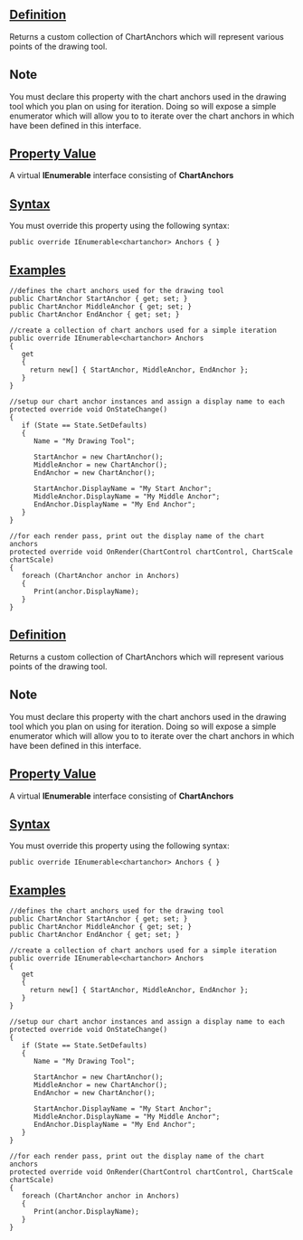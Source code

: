 ## [Definition](https://developer.ninjatrader.com/docs/desktop/anchors\#definition)

Returns a custom collection of ChartAnchors which will represent various points of the drawing tool.

## Note

You must declare this property with the chart anchors used in the drawing tool which you plan on using for iteration. Doing so will expose a simple enumerator which will allow you to to iterate over the chart anchors in which have been defined in this interface.

## [Property Value](https://developer.ninjatrader.com/docs/desktop/anchors\#property-value)

A virtual **IEnumerable** interface consisting of **ChartAnchors**

## [Syntax](https://developer.ninjatrader.com/docs/desktop/anchors\#syntax)

You must override this property using the following syntax:

`public override IEnumerable<chartanchor> Anchors { }`

## [Examples](https://developer.ninjatrader.com/docs/desktop/anchors\#examples)

```jsx-150469391 csharp
//defines the chart anchors used for the drawing tool
public ChartAnchor StartAnchor { get; set; }
public ChartAnchor MiddleAnchor { get; set; }
public ChartAnchor EndAnchor { get; set; }

//create a collection of chart anchors used for a simple iteration
public override IEnumerable<chartanchor> Anchors
{
   get
   {
     return new[] { StartAnchor, MiddleAnchor, EndAnchor };
   }
}

//setup our chart anchor instances and assign a display name to each
protected override void OnStateChange()
{
   if (State == State.SetDefaults)
   {
      Name = "My Drawing Tool";

      StartAnchor = new ChartAnchor();
      MiddleAnchor = new ChartAnchor();
      EndAnchor = new ChartAnchor();

      StartAnchor.DisplayName = "My Start Anchor";
      MiddleAnchor.DisplayName = "My Middle Anchor";
      EndAnchor.DisplayName = "My End Anchor";
   }
}

//for each render pass, print out the display name of the chart anchors
protected override void OnRender(ChartControl chartControl, ChartScale chartScale)
{
   foreach (ChartAnchor anchor in Anchors)
   {
      Print(anchor.DisplayName);
   }
}

```

## [Definition](https://developer.ninjatrader.com/docs/desktop/anchors\#definition)

Returns a custom collection of ChartAnchors which will represent various points of the drawing tool.

## Note

You must declare this property with the chart anchors used in the drawing tool which you plan on using for iteration. Doing so will expose a simple enumerator which will allow you to to iterate over the chart anchors in which have been defined in this interface.

## [Property Value](https://developer.ninjatrader.com/docs/desktop/anchors\#property-value)

A virtual **IEnumerable** interface consisting of **ChartAnchors**

## [Syntax](https://developer.ninjatrader.com/docs/desktop/anchors\#syntax)

You must override this property using the following syntax:

`public override IEnumerable<chartanchor> Anchors { }`

## [Examples](https://developer.ninjatrader.com/docs/desktop/anchors\#examples)

```jsx-150469391 csharp
//defines the chart anchors used for the drawing tool
public ChartAnchor StartAnchor { get; set; }
public ChartAnchor MiddleAnchor { get; set; }
public ChartAnchor EndAnchor { get; set; }

//create a collection of chart anchors used for a simple iteration
public override IEnumerable<chartanchor> Anchors
{
   get
   {
     return new[] { StartAnchor, MiddleAnchor, EndAnchor };
   }
}

//setup our chart anchor instances and assign a display name to each
protected override void OnStateChange()
{
   if (State == State.SetDefaults)
   {
      Name = "My Drawing Tool";

      StartAnchor = new ChartAnchor();
      MiddleAnchor = new ChartAnchor();
      EndAnchor = new ChartAnchor();

      StartAnchor.DisplayName = "My Start Anchor";
      MiddleAnchor.DisplayName = "My Middle Anchor";
      EndAnchor.DisplayName = "My End Anchor";
   }
}

//for each render pass, print out the display name of the chart anchors
protected override void OnRender(ChartControl chartControl, ChartScale chartScale)
{
   foreach (ChartAnchor anchor in Anchors)
   {
      Print(anchor.DisplayName);
   }
}

```